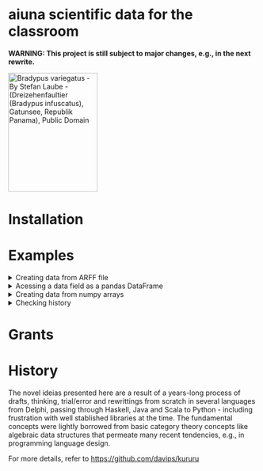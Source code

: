 # aiuna scientific data for the classroom
**WARNING: This project is still subject to major changes, e.g., in the next rewrite.**


<p><a href="https://commons.wikimedia.org/wiki/File:Bradypus.jpg#/media/Ficheiro:Bradypus.jpg"><img src="https://upload.wikimedia.org/wikipedia/commons/1/18/Bradypus.jpg" alt="Bradypus variegatus - By Stefan Laube - (Dreizehenfaultier (Bradypus infuscatus), Gatunsee, Republik Panama), Public Domain" width="180" height="240"></a></p>

# Installation

# Examples

<details>
<summary>Creating data from ARFF file</summary>
<p>

```python3
import aiuna.pack

d = File("iris.arff").data
print(d.Xd)
```

```
['sepallength', 'sepalwidth', 'petallength', 'petalwidth']
```
```python3

print(d.X[:5])
```

```
[[5.1 3.5 1.4 0.2]
 [4.9 3.  1.4 0.2]
 [4.7 3.2 1.3 0.2]
 [4.6 3.1 1.5 0.2]
 [5.  3.6 1.4 0.2]]
```
```python3

print(d.y[:5])
```

```
['Iris-setosa' 'Iris-setosa' 'Iris-setosa' 'Iris-setosa' 'Iris-setosa']
```
```python3

print(sorted(set(d.y)))
```

```
['Iris-setosa', 'Iris-versicolor', 'Iris-virginica']
```

</p>
</details>

<details>
<summary>Acessing a data field as a pandas DataFrame</summary>
<p>

```python3
import aiuna.pack

d = File("iris.arff").data
df = d.X_pd
print(df.head())
```

```
   sepallength  sepalwidth  petallength  petalwidth
0          5.1         3.5          1.4         0.2
1          4.9         3.0          1.4         0.2
2          4.7         3.2          1.3         0.2
3          4.6         3.1          1.5         0.2
4          5.0         3.6          1.4         0.2
```
```python3

mycol = d.X_pd["petallength"]
print(mycol[:5])
```

```
0    1.4
1    1.4
2    1.3
3    1.5
4    1.4
Name: petallength, dtype: float64
```

</p>
</details>

<details>
<summary>Creating data from numpy arrays</summary>
<p>

```python3
import aiuna.pack

X = np.array([[1, 2, 3], [4, 5, 6], [7, 8, 9]])
y = np.array([0, 1, 1])
d = new(X=X, y=y)
print(d)
```

```
{
    "uuid": "2BKAfUOnmjvdGlHo75rEdEM",
    "uuids": {
        "X": "34fVnbLMCkye7mDVaFTKZ2D",
        "Y": "35Eugcis8RTjXNaUbYcY8oW",
        "failure": "00000000000000000000001",
        "timeout": "00000000000000000000001",
        "comparable": "00000000000000000000001"
    },
    "matrices": "X,Y"
}
```

</p>
</details>

<details>
<summary>Checking history</summary>
<p>

```python3
import aiuna.pack

X = np.array([[1, 2, 3], [4, 5, 6], [7, 8, 9]])
y = np.array([0, 1, 1])
d = new(X=X, y=y)
print(d.history)
```

```
[
    {
        "id": "06o5LroHNEoS3NVwXptGF1G",
        "desc": {
            "name": "New",
            "path": "aiuna.new",
            "config": {
                "hashes": {
                    "X": "586962852295d584ec08e7214393f8b2",
                    "Y": "f043eb8b1ab0a9618ad1dc53a00d759e"
                }
            }
        }
    }
]
```
```python3

del d["X"]
print(d.history)
```

```
[
    {
        "id": "06o5LroHNEoS3NVwXptGF1G",
        "desc": {
            "name": "New",
            "path": "aiuna.new",
            "config": {
                "hashes": {
                    "X": "586962852295d584ec08e7214393f8b2",
                    "Y": "f043eb8b1ab0a9618ad1dc53a00d759e"
                }
            }
        }
    },
    {
        "id": "06LmOW1zKe8JV60yeoG7GAR",
        "desc": {
            "name": "Del",
            "path": "aiuna.delete",
            "config": {
                "field": "X"
            }
        }
    }
]
```
```python3

d["Z"] = 42
print(d.Z, type(d.Z))
```

```
[[42]] <class 'numpy.ndarray'>
```
```python3

print(d.history)
```

```
[
    {
        "id": "06o5LroHNEoS3NVwXptGF1G",
        "desc": {
            "name": "New",
            "path": "aiuna.new",
            "config": {
                "hashes": {
                    "X": "586962852295d584ec08e7214393f8b2",
                    "Y": "f043eb8b1ab0a9618ad1dc53a00d759e"
                }
            }
        }
    },
    {
        "id": "06LmOW1zKe8JV60yeoG7GAR",
        "desc": {
            "name": "Del",
            "path": "aiuna.delete",
            "config": {
                "field": "X"
            }
        }
    },
    {
        "id": "070PDPFt5DqkHjb7QQg4OIu",
        "desc": {
            "name": "Let",
            "path": "aiuna.let",
            "config": {
                "field": "Z",
                "value": 42
            }
        }
    }
]
```

</p>
</details>

# Grants

# History
The novel ideias presented here are a result of a years-long
process of drafts, thinking, trial/error and rewrittings from scratch in several languages from Delphi, passing through Haskell, Java and Scala to Python - including frustration with well stablished libraries at the time. The fundamental concepts were lightly borrowed from basic category theory concepts like algebraic data structures that permeate many recent tendencies, e.g., in programming language design.

For more details, refer to https://github.com/davips/kururu
